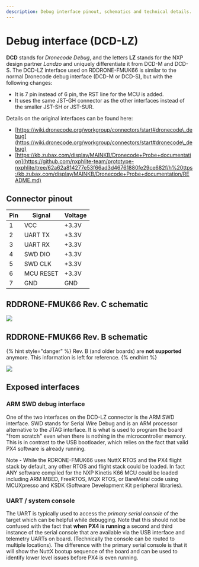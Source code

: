 ```yaml
---
description: Debug interface pinout, schematics and technical details.
---
```


# Debug interface (DCD-LZ)

**DCD** stands for _Dronecode Debug_, and the letters **LZ** stands for the NXP design partner _Landzo_ and uniquely differentiate it from DCD-M and DCD-S. The DCD-LZ interface used on RDDRONE-FMUK66 is similar to the normal Dronecode debug interface (DCD-M or DCD-S), but with the following changes:

* It is 7 pin instead of 6 pin, the RST line for the MCU is added.
* It uses the same JST-GH connector as the other interfaces instead of the smaller JST-SH or JST-SUR.

Details on the original interfaces can be found here:

* [https://wiki.dronecode.org/workgroup/connectors/start#dronecode\_debug](https://wiki.dronecode.org/workgroup/connectors/start#dronecode\_debug)
* [https://kb.zubax.com/display/MAINKB/Dronecode+Probe+documentation](https://github.com/nxphlite-team/prototype-nxphlite/tree/62a62a814277e53f66ad3d46761880fe29ce682f/h%20ttps:/kb.zubax.com/display/MAINKB/Dronecode+Probe+documentation/README.md)

## Connector pinout

| Pin | Signal    | Voltage |
| --- | --------- | ------- |
| 1   | VCC       | +3.3V   |
| 2   | UART TX   | +3.3V   |
| 3   | UART RX   | +3.3V   |
| 4   | SWD DIO   | +3.3V   |
| 5   | SWD CLK   | +3.3V   |
| 6   | MCU RESET | +3.3V   |
| 7   | GND       | GND     |

## RDDRONE-FMUK66 Rev. C schematic

![](../../../.gitbook/assets/c-debug.png)

## RDDRONE-FMUK66 Rev. B schematic

{% hint style="danger" %}
Rev. B (and older boards) are **not supported** anymore. This information is left for reference.
{% endhint %}

![](<../../../.gitbook/assets/debug (1).png>)

## Exposed interfaces

### ARM SWD debug interface

One of the two interfaces on the DCD-LZ connector is the ARM SWD interface. SWD stands for Serial Wire Debug and is an ARM processor alternative to the JTAG interface. It is what is used to program the board "from scratch" even when there is nothing in the microcontroller memory. This is in contrast to the USB bootloader, which relies on the fact that valid PX4 software is already running.

Note - While the RDRONE-FMUK66 uses NuttX RTOS and the PX4 flight stack by default, any other RTOS and flight stack could be loaded. In fact ANY software compiled for the NXP Kinetis K66 MCU could be loaded including ARM MBED, FreeRTOS, MQX RTOS, or BareMetal code using MCUXpresso and KSDK (Software Development Kit peripheral libraries).

### UART / system console

The UART is typically used to access the _primary serial console_ of the target which can be helpful while debugging. Note that this should not be confused with the fact that **when PX4 is running** a second and third instance of the serial console that are available via the USB interface and telemetry UARTs on board. (Technically the console can be routed to multiple locations). The difference with the primary serial console is that it will show the NuttX bootup sequence of the board and can be used to identify lower level issues before PX4 is even running.

## &#x20;<a href="#photos" id="photos"></a>
